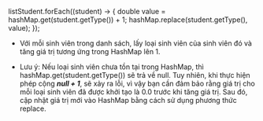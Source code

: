 listStudent.forEach((student) -> {
    double value = hashMap.get(student.getType()) + 1;
    hashMap.replace(student.getType(), value);
});
- Với mỗi sinh viên trong danh sách, lấy loại sinh viên của sinh viên đó và tăng giá trị tương ứng trong HashMap lên 1.

- Lưu ý: Nếu loại sinh viên chưa tồn tại trong HashMap, thì hashMap.get(student.getType()) sẽ trả về null. Tuy nhiên, khi thực hiện phép cộng _**null + 1**_, sẽ xảy ra lỗi, vì vậy bạn cần đảm bảo rằng giá trị cho mỗi loại sinh viên đã được khởi tạo là 0.0 trước khi tăng giá trị.
Sau đó, cập nhật giá trị mới vào HashMap bằng cách sử dụng phương thức replace.
